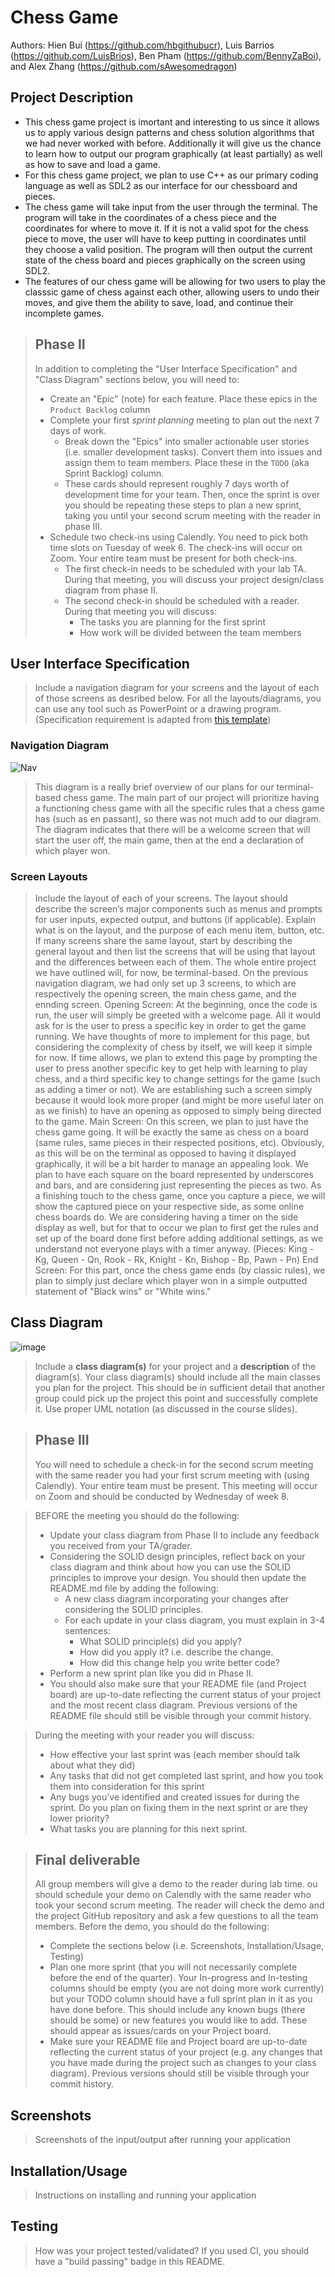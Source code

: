  # Chess Game
 
Authors: Hien Bui (https://github.com/hbgithubucr), Luis Barrios (https://github.com/LuisBrios), Ben Pham (https://github.com/BennyZaBoi), and Alex Zhang (https://github.com/sAwesomedragon)

## Project Description
* This chess game project is imortant and interesting to us since it allows us to apply various design patterns and chess solution algorithms that we had never worked with before. Additionally it will give us the chance to learn how to output our program graphically (at least partially) as well as how to save and load a game.
* For this chess game project, we plan to use C++ as our primary coding language as well as SDL2 as our interface for our chessboard and pieces.
* The chess game will take input from the user through the terminal. The program will take in the coordinates of a chess piece and the coordinates for where to move it. If it is not a valid spot for the chess piece to move, the user will have to keep putting in coordinates until they choose a valid position. The program will then output the current state of the chess board and pieces graphically on the screen using SDL2.
* The features of our chess game will be allowing for two users to play the classsic game of chess against each other, allowing users to undo their moves, and give them the ability to save, load, and continue their incomplete games.

 > ## Phase II
 > In addition to completing the "User Interface Specification" and "Class Diagram" sections below, you will need to:
 > * Create an "Epic" (note) for each feature. Place these epics in the `Product Backlog` column
 > * Complete your first *sprint planning* meeting to plan out the next 7 days of work.
 >   * Break down the "Epics" into smaller actionable user stories (i.e. smaller development tasks). Convert them into issues and assign them to team members. Place these in the `TODO` (aka Sprint Backlog) column.
 >   * These cards should represent roughly 7 days worth of development time for your team. Then, once the sprint is over you should be repeating these steps to plan a new sprint, taking you until your second scrum meeting with the reader in phase III.
 > * Schedule two check-ins using Calendly. You need to pick both time slots on Tuesday of week 6. The check-ins will occur on Zoom. Your entire team must be present for both check-ins.
 >   * The first check-in needs to be scheduled with your lab TA. During that meeting, you will discuss your project design/class diagram from phase II.
 >   * The second check-in should be scheduled with a reader. During that meeting you will discuss:
 >     * The tasks you are planning for the first sprint
 >     * How work will be divided between the team members
## User Interface Specification
 > Include a navigation diagram for your screens and the layout of each of those screens as desribed below. For all the layouts/diagrams, you can use any tool such as PowerPoint or a drawing program. (Specification requirement is adapted from [this template](https://redirect.cs.umbc.edu/~mgrass2/cmsc345/Template_UI.doc))

### Navigation Diagram
![Nav](https://github.com/cs100/final-project-hbui045-lbarr076-azhan061-mpham115/assets/130001003/68cd3832-e2ba-4d1b-9b55-bb85b2f86f0f)
> This diagram is a really brief overview of our plans for our terminal-based chess game. The main part of our project will prioritize having a functioning chess game with all the specific rules that a chess game has (such as en passant), so there was not much add to our diagram. The diagram indicates that there will be a welcome screen that will start the user off, the main game, then at the end a declaration of which player won. 

### Screen Layouts
> Include the layout of each of your screens. The layout should describe the screen’s major components such as menus and prompts for user inputs, expected output, and buttons (if applicable). Explain what is on the layout, and the purpose of each menu item, button, etc. If many screens share the same layout, start by describing the general layout and then list the screens that will be using that layout and the differences between each of them.
> The whole entire project we have outlined will, for now, be terminal-based. On the previous navigation diagram, we had only set up 3 screens, to which are respectively the opening screen, the main chess game, and the ennding screen.
> Opening Screen: At the beginning, once the code is run, the user will simply be greeted with a welcome page. All it would ask for is the user to press a specific key in order to get the game running. We have thoughts of more to implement for this page, but considering the complexity of chess by itself, we will keep it simple for now. If time allows, we plan to extend this page by prompting the user to press another specific key to get help with learning to play chess, and a third specific key to change settings for the game (such as adding a timer or not). We are establishing such a screen simply because it would look more proper (and might be more useful later on as we finish) to have an opening as opposed to simply being directed to the game.
> Main Screen: On this screen, we plan to just have the chess game going. It will be exactly the same as chess on a board (same rules, same pieces in their respected positions, etc). Obviously, as this will be on the terminal as opposed to having it displayed graphically, it will be a bit harder to manage an appealing look. We plan to have each square on the board represented by underscores and bars, and are considering just representing the pieces as two. As a finishing touch to the chess game, once you capture a piece, we will show the captured piece on your respective side, as some online chess boards do. We are considering having a timer on the side display as well, but for that to occur we plan to first get the rules and set up of the board done first before adding additional settings, as we understand not everyone plays with a timer anyway.
> (Pieces: King - Kg, Queen - Qn, Rook - Rk, Knight - Kn, Bishop - Bp, Pawn - Pn)
> End Screen: For this part, once the chess game ends (by classic rules), we plan to simply just declare which player won in a simple outputted statement of "Black wins" or "White wins." 

## Class Diagram
![image](https://github.com/cs100/final-project-hbui045-lbarr076-azhan061-mpham115/assets/147004786/05ef4b73-be82-4d3d-8918-5e71a3d580fc)

 > Include a **class diagram(s)** for your project and a **description** of the diagram(s). Your class diagram(s) should include all the main classes you plan for the project. This should be in sufficient detail that another group could pick up the project this point and successfully complete it. Use proper UML notation (as discussed in the course slides).
 
 > ## Phase III
 > You will need to schedule a check-in for the second scrum meeting with the same reader you had your first scrum meeting with (using Calendly). Your entire team must be present. This meeting will occur on Zoom and should be conducted by Wednesday of week 8.
 
 > BEFORE the meeting you should do the following:
 > * Update your class diagram from Phase II to include any feedback you received from your TA/grader.
 > * Considering the SOLID design principles, reflect back on your class diagram and think about how you can use the SOLID principles to improve your design. You should then update the README.md file by adding the following:
 >   * A new class diagram incorporating your changes after considering the SOLID principles.
 >   * For each update in your class diagram, you must explain in 3-4 sentences:
 >     * What SOLID principle(s) did you apply?
 >     * How did you apply it? i.e. describe the change.
 >     * How did this change help you write better code?
 > * Perform a new sprint plan like you did in Phase II.
 > * You should also make sure that your README file (and Project board) are up-to-date reflecting the current status of your project and the most recent class diagram. Previous versions of the README file should still be visible through your commit history.
 
> During the meeting with your reader you will discuss: 
 > * How effective your last sprint was (each member should talk about what they did)
 > * Any tasks that did not get completed last sprint, and how you took them into consideration for this sprint
 > * Any bugs you've identified and created issues for during the sprint. Do you plan on fixing them in the next sprint or are they lower priority?
 > * What tasks you are planning for this next sprint.

 
 > ## Final deliverable
 > All group members will give a demo to the reader during lab time. ou should schedule your demo on Calendly with the same reader who took your second scrum meeting. The reader will check the demo and the project GitHub repository and ask a few questions to all the team members. 
 > Before the demo, you should do the following:
 > * Complete the sections below (i.e. Screenshots, Installation/Usage, Testing)
 > * Plan one more sprint (that you will not necessarily complete before the end of the quarter). Your In-progress and In-testing columns should be empty (you are not doing more work currently) but your TODO column should have a full sprint plan in it as you have done before. This should include any known bugs (there should be some) or new features you would like to add. These should appear as issues/cards on your Project board.
 > * Make sure your README file and Project board are up-to-date reflecting the current status of your project (e.g. any changes that you have made during the project such as changes to your class diagram). Previous versions should still be visible through your commit history. 
 
 ## Screenshots
 > Screenshots of the input/output after running your application
 ## Installation/Usage
 > Instructions on installing and running your application
 ## Testing
 > How was your project tested/validated? If you used CI, you should have a "build passing" badge in this README.
 
